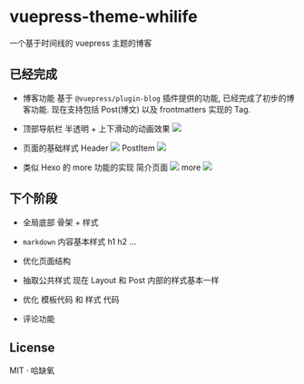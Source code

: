 
# vuepress-theme-whilife

一个基于时间线的 vuepress 主题的博客 

## 已经完成

- 博客功能
基于 `@vuepress/plugin-blog` 插件提供的功能, 已经完成了初步的博客功能. 现在支持包括 Post(博文) 以及 frontmatters 实现的 Tag. 

- 顶部导航栏
半透明 + 上下滑动的动画效果
![](https://img-blog.csdnimg.cn/20191117094213349.png?x-oss-process=image/watermark,type_ZmFuZ3poZW5naGVpdGk,shadow_10,text_aHR0cHM6Ly9ibG9nLmNzZG4ubmV0L2hhcXVlbw==,size_16,color_FFFFFF,t_70)

- 页面的基础样式
Header
![](https://img-blog.csdnimg.cn/20191117094322270.png?x-oss-process=image/watermark,type_ZmFuZ3poZW5naGVpdGk,shadow_10,text_aHR0cHM6Ly9ibG9nLmNzZG4ubmV0L2hhcXVlbw==,size_16,color_FFFFFF,t_70)
PostItem
![](https://img-blog.csdnimg.cn/20191117094439661.png?x-oss-process=image/watermark,type_ZmFuZ3poZW5naGVpdGk,shadow_10,text_aHR0cHM6Ly9ibG9nLmNzZG4ubmV0L2hhcXVlbw==,size_16,color_FFFFFF,t_70)

- 类似 Hexo 的 more 功能的实现
简介页面
![](https://img-blog.csdnimg.cn/20191117094539511.png?x-oss-process=image/watermark,type_ZmFuZ3poZW5naGVpdGk,shadow_10,text_aHR0cHM6Ly9ibG9nLmNzZG4ubmV0L2hhcXVlbw==,size_16,color_FFFFFF,t_70)
more
![](https://img-blog.csdnimg.cn/20191117094657307.png?x-oss-process=image/watermark,type_ZmFuZ3poZW5naGVpdGk,shadow_10,text_aHR0cHM6Ly9ibG9nLmNzZG4ubmV0L2hhcXVlbw==,size_16,color_FFFFFF,t_70)


## 下个阶段

- 全局底部 骨架 + 样式

- `markdown` 内容基本样式 h1 h2 ...

- 优化页面结构

- 抽取公共样式 现在 Layout 和 Post 内部的样式基本一样

- 优化 模板代码 和 样式 代码

- 评论功能 

## License

MIT · 哈缺氧
